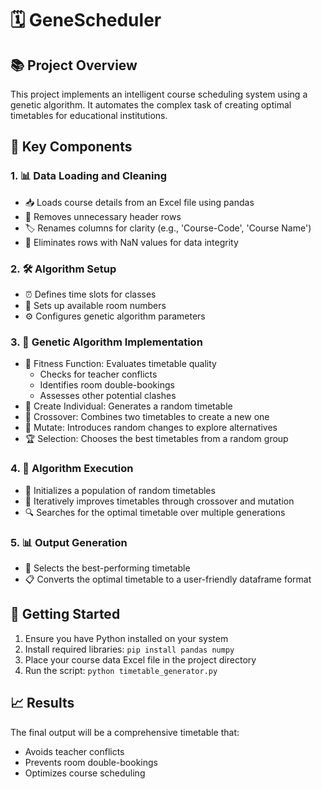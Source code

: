 # 🗓️ GeneScheduler

## 📚 Project Overview

This project implements an intelligent course scheduling system using a genetic algorithm. It automates the complex task of creating optimal timetables for educational institutions.

## 🔧 Key Components

### 1. 📊 Data Loading and Cleaning

- 📥 Loads course details from an Excel file using pandas
- 🧹 Removes unnecessary header rows
- 🏷️ Renames columns for clarity (e.g., 'Course-Code', 'Course Name')
- 🚮 Eliminates rows with NaN values for data integrity

### 2. 🛠️ Algorithm Setup

- ⏰ Defines time slots for classes
- 🏫 Sets up available room numbers
- ⚙️ Configures genetic algorithm parameters

### 3. 🧬 Genetic Algorithm Implementation

- 💪 Fitness Function: Evaluates timetable quality
  - Checks for teacher conflicts
  - Identifies room double-bookings
  - Assesses other potential clashes
- 🎲 Create Individual: Generates a random timetable
- 🔀 Crossover: Combines two timetables to create a new one
- 🔄 Mutate: Introduces random changes to explore alternatives
- 🏆 Selection: Chooses the best timetables from a random group

### 4. 🚀 Algorithm Execution

- 🌱 Initializes a population of random timetables
- 🔁 Iteratively improves timetables through crossover and mutation
- 🔍 Searches for the optimal timetable over multiple generations

### 5. 📊 Output Generation

- 🏅 Selects the best-performing timetable
- 📋 Converts the optimal timetable to a user-friendly dataframe format

## 🚀 Getting Started

1. Ensure you have Python installed on your system
2. Install required libraries: `pip install pandas numpy`
3. Place your course data Excel file in the project directory
4. Run the script: `python timetable_generator.py`

## 📈 Results

The final output will be a comprehensive timetable that:
- Avoids teacher conflicts
- Prevents room double-bookings
- Optimizes course scheduling

